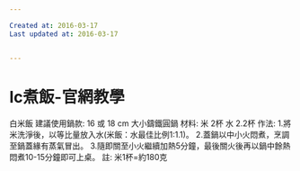 ```yaml
---

Created at: 2016-03-17
Last updated at: 2016-03-17


---
```


# lc煮飯-官網教學


白米飯
建議使用鍋款: 16 或 18 cm 大小鑄鐵圓鍋
材料:
米 2杯
水 2.2杯
作法:
1.將米洗淨後，以等比量放入水(米飯：水最佳比例1:1.1)。
2.蓋鍋以中小火悶煮，烹調至鍋蓋緣有蒸氣冒出。
3.隨即關至小火繼續加熱5分鐘，最後關火後再以鍋中餘熱悶煮10-15分鐘即可上桌。
註: 米1杯=約180克

